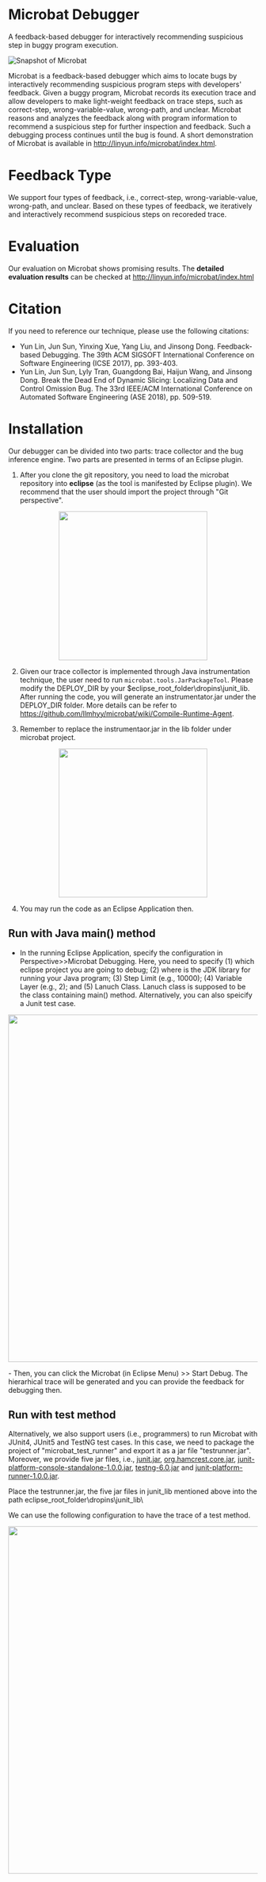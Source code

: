 # Microbat Debugger
A feedback-based debugger for interactively recommending suspicious step in buggy program execution.

![Snapshot of Microbat](/microbat/image/microbat_snapshot.jpg?raw=true "Snapshot of Microbat")

Microbat is a feedback-based debugger which aims to locate bugs by interactively recommending suspicious program steps with developers' feedback. Given a buggy program, Microbat records its execution trace and allow developers to make light-weight feedback on trace steps, such as correct-step, wrong-variable-value, wrong-path, and unclear. Microbat reasons and analyzes the feedback along with program information to recommend a suspicious step for further inspection and feedback. Such a debugging process continues until the bug is found. A short demonstration of Microbat is available in http://linyun.info/microbat/index.html.

# Feedback Type
We support four types of feedback, i.e., correct-step, wrong-variable-value, wrong-path, and unclear. Based on these types of feedback, we iteratively and interactively recommend suspicious steps on recoreded trace.

# Evaluation
Our evaluation on Microbat shows promising results. The __detailed evaluation results__ can be checked at http://linyun.info/microbat/index.html

# Citation
If you need to reference our technique, please use the following citations:

- Yun Lin, Jun Sun, Yinxing Xue, Yang Liu, and Jinsong Dong. Feedback-based Debugging. The 39th ACM SIGSOFT International Conference on Software Engineering (ICSE 2017), pp. 393-403.
- Yun Lin, Jun Sun, Lyly Tran, Guangdong Bai, Haijun Wang, and Jinsong Dong. Break the Dead End of Dynamic Slicing: Localizing Data and Control Omission Bug. The 33rd IEEE/ACM International Conference on Automated Software Engineering (ASE 2018), pp. 509-519.

# Installation
Our debugger can be divided into two parts: trace collector and the bug inference engine. Two parts are presented in terms of an Eclipse plugin. 
1. After you clone the git repository, you need to load the microbat repository into __eclipse__ (as the tool is manifested by Eclipse plugin). We recommend that the user should import the project through "Git perspective".
<p align="center">
  <img src="/microbat/image/f1.png" width="300">
</p>

2. Given our trace collector is implemented through Java instrumentation technique, the user need to run `microbat.tools.JarPackageTool`. 
Please modify the DEPLOY_DIR by your $eclipse_root_folder\dropins\junit_lib\. After running the code, you will generate an instrumentator.jar under the DEPLOY_DIR folder.
More details can be refer to https://github.com/llmhyy/microbat/wiki/Compile-Runtime-Agent.

3. Remember to replace the instrumentaor.jar in the lib folder under microbat project.
<p align="center">
  <img src="/microbat/image/f2.png" width="300" align="center">
</p>

4. You may run the code as an Eclipse Application then.

## Run with Java main() method
- In the running Eclipse Application, specify the configuration in Perspective>>Microbat Debugging. Here, you need to specify (1) which eclipse project you are going to debug; (2) where is the JDK library for running your Java program; (3) Step Limit (e.g., 10000); (4) Variable Layer (e.g., 2); and (5) Lanuch Class. Lanuch class is supposed to be the class containing main() method. Alternatively, you can also speicify a Junit test case.
<p align="center">
  <img src="/microbat/image/f3.png" width="700" align="center">
</p>
- Then, you can click the Microbat (in Eclipse Menu) >> Start Debug. The hierarhical trace will be generated and you can provide the feedback for debugging then.

## Run with test method
Alternatively, we also support users (i.e., programmers) to run Microbat with JUnit4, JUnit5 and TestNG test cases. 
In this case, we need to package the project of "microbat_test_runner" and export it as a jar file "testrunner.jar".
Moreover, we provide five jar files, i.e., [junit.jar](/microbat/junit_lib/junit.jar), [org.hamcrest.core.jar](/microbat/junit_lib/org.hamcrest.core.jar), [junit-platform-console-standalone-1.0.0.jar](/microbat/junit_lib/junit-platform-console-standalone-1.0.0.jar), [testng-6.0.jar](/microbat/junit_lib/testng-6.0.jar) and [junit-platform-runner-1.0.0.jar](/microbat/junit_lib/junit-platform-runner-1.0.0.jar).

Place the testrunner.jar, the five jar files in junit_lib mentioned above into the path eclipse_root_folder\dropins\junit_lib\

We can use the following configuration to have the trace of a test method.
<p align="center">
  <img src="/microbat/image/junit-trace.png" width="700" align="center">
</p>


























